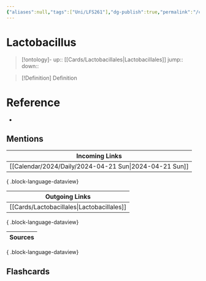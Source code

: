 ```yaml
---
{"aliases":null,"tags":["Uni/LFS261"],"dg-publish":true,"permalink":"/cards/lactobacillus/","dgPassFrontmatter":true}
---
```


# Lactobacillus

> [!ontology]-
> up:: [[Cards/Lactobacillales\|Lactobacillales]]
> jump:: 
> down:: 

> [!Definition] Definition

# Reference

- 

## Mentions

| Incoming Links                                            |
| --------------------------------------------------------- |
| [[Calendar/2024/Daily/2024-04-21 Sun\|2024-04-21 Sun]] |

{ .block-language-dataview}

| Outgoing Links                                |
| --------------------------------------------- |
| [[Cards/Lactobacillales\|Lactobacillales]] |

{ .block-language-dataview}

| Sources |
| ------- |

{ .block-language-dataview}

## Flashcards